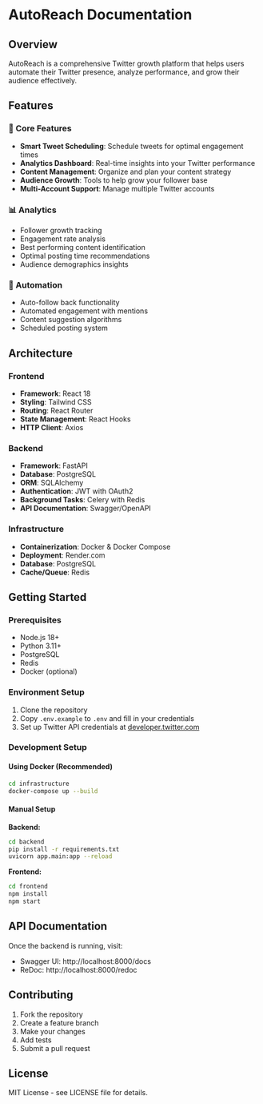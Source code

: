 # AutoReach Documentation

## Overview

AutoReach is a comprehensive Twitter growth platform that helps users automate their Twitter presence, analyze performance, and grow their audience effectively.

## Features

### 🚀 Core Features
- **Smart Tweet Scheduling**: Schedule tweets for optimal engagement times
- **Analytics Dashboard**: Real-time insights into your Twitter performance
- **Content Management**: Organize and plan your content strategy
- **Audience Growth**: Tools to help grow your follower base
- **Multi-Account Support**: Manage multiple Twitter accounts

### 📊 Analytics
- Follower growth tracking
- Engagement rate analysis
- Best performing content identification
- Optimal posting time recommendations
- Audience demographics insights

### 🤖 Automation
- Auto-follow back functionality
- Automated engagement with mentions
- Content suggestion algorithms
- Scheduled posting system

## Architecture

### Frontend
- **Framework**: React 18
- **Styling**: Tailwind CSS
- **Routing**: React Router
- **State Management**: React Hooks
- **HTTP Client**: Axios

### Backend
- **Framework**: FastAPI
- **Database**: PostgreSQL
- **ORM**: SQLAlchemy
- **Authentication**: JWT with OAuth2
- **Background Tasks**: Celery with Redis
- **API Documentation**: Swagger/OpenAPI

### Infrastructure
- **Containerization**: Docker & Docker Compose
- **Deployment**: Render.com
- **Database**: PostgreSQL
- **Cache/Queue**: Redis

## Getting Started

### Prerequisites
- Node.js 18+
- Python 3.11+
- PostgreSQL
- Redis
- Docker (optional)

### Environment Setup

1. Clone the repository
2. Copy `.env.example` to `.env` and fill in your credentials
3. Set up Twitter API credentials at [developer.twitter.com](https://developer.twitter.com)

### Development Setup

#### Using Docker (Recommended)
```bash
cd infrastructure
docker-compose up --build
```

#### Manual Setup

**Backend:**
```bash
cd backend
pip install -r requirements.txt
uvicorn app.main:app --reload
```

**Frontend:**
```bash
cd frontend
npm install
npm start
```

## API Documentation

Once the backend is running, visit:
- Swagger UI: http://localhost:8000/docs
- ReDoc: http://localhost:8000/redoc

## Contributing

1. Fork the repository
2. Create a feature branch
3. Make your changes
4. Add tests
5. Submit a pull request

## License

MIT License - see LICENSE file for details.
